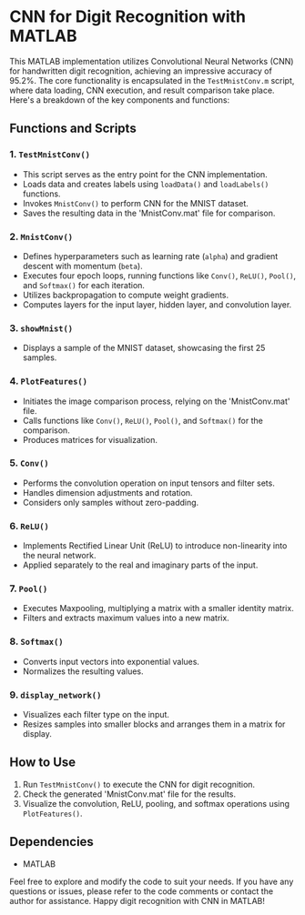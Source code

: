 # CNN for Digit Recognition with MATLAB

This MATLAB implementation utilizes Convolutional Neural Networks (CNN) for handwritten digit recognition, achieving an impressive accuracy of 95.2%. The core functionality is encapsulated in the `TestMnistConv.m` script, where data loading, CNN execution, and result comparison take place. Here's a breakdown of the key components and functions:

## Functions and Scripts

### 1. `TestMnistConv()`

- This script serves as the entry point for the CNN implementation.
- Loads data and creates labels using `loadData()` and `loadLabels()` functions.
- Invokes `MnistConv()` to perform CNN for the MNIST dataset.
- Saves the resulting data in the 'MnistConv.mat' file for comparison.

### 2. `MnistConv()`

- Defines hyperparameters such as learning rate (`alpha`) and gradient descent with momentum (`beta`).
- Executes four epoch loops, running functions like `Conv()`, `ReLU()`, `Pool()`, and `Softmax()` for each iteration.
- Utilizes backpropagation to compute weight gradients.
- Computes layers for the input layer, hidden layer, and convolution layer.

### 3. `showMnist()`

- Displays a sample of the MNIST dataset, showcasing the first 25 samples.

### 4. `PlotFeatures()`

- Initiates the image comparison process, relying on the 'MnistConv.mat' file.
- Calls functions like `Conv()`, `ReLU()`, `Pool()`, and `Softmax()` for the comparison.
- Produces matrices for visualization.

### 5. `Conv()`

- Performs the convolution operation on input tensors and filter sets.
- Handles dimension adjustments and rotation.
- Considers only samples without zero-padding.

### 6. `ReLU()`

- Implements Rectified Linear Unit (ReLU) to introduce non-linearity into the neural network.
- Applied separately to the real and imaginary parts of the input.

### 7. `Pool()`

- Executes Maxpooling, multiplying a matrix with a smaller identity matrix.
- Filters and extracts maximum values into a new matrix.

### 8. `Softmax()`

- Converts input vectors into exponential values.
- Normalizes the resulting values.

### 9. `display_network()`

- Visualizes each filter type on the input.
- Resizes samples into smaller blocks and arranges them in a matrix for display.

## How to Use

1. Run `TestMnistConv()` to execute the CNN for digit recognition.
2. Check the generated 'MnistConv.mat' file for the results.
3. Visualize the convolution, ReLU, pooling, and softmax operations using `PlotFeatures()`.

## Dependencies

- MATLAB

Feel free to explore and modify the code to suit your needs. If you have any questions or issues, please refer to the code comments or contact the author for assistance. Happy digit recognition with CNN in MATLAB!
